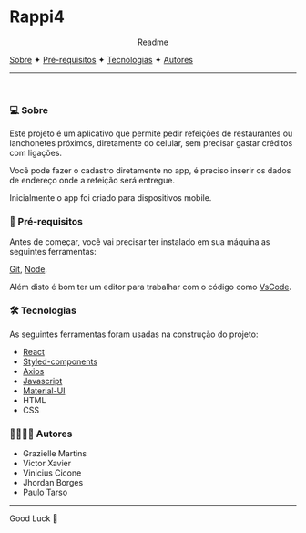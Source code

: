 # Rappi4

<p align="center"> Readme </p>

<p>
    <a href="#sobre">Sobre</a> ✦
    <a href="#prerequisitos">Pré-requisitos</a> 
    ✦
    <a href="#tecnologia">Tecnologias</a> 
    ✦
    <a href="#autores">Autores</a> 
    
</p>

---

<br>

### 💻 Sobre 

<p>Este projeto é um aplicativo que permite pedir refeições de restaurantes ou lanchonetes próximos, diretamente do celular, sem precisar gastar créditos com ligações.</p>
<p>Você pode fazer o cadastro diretamente no app, é preciso inserir os dados de endereço onde a refeição será entregue.</p>
<p>Inicialmente o app foi criado para dispositivos mobile.</p>



### 📃 Pré-requisitos

Antes de começar, você vai precisar ter instalado em sua máquina as seguintes ferramentas:

[Git](https://git-scm.com/), [Node](https://nodejs.org/en/).

Além disto é bom ter um editor para trabalhar com o código como [VsCode](https://code.visualstudio.com/).



### 🛠️ Tecnologias

As seguintes ferramentas foram usadas na construção do projeto:

- [React](https://pt-br.reactjs.org/)
- [Styled-components](https://styled-components.com/)
- [Axios](https://axios-http.com/)
- [Javascript](https://www.javascript.com/)
- [Material-UI](https://v4.mui.com/pt/)
- HTML
- CSS



### 👨‍💻👩‍💻 Autores

- Grazielle Martins
- Victor Xavier
- Vinicius Cicone
- Jhordan Borges
- Paulo Tarso

---

Good Luck 🤝
